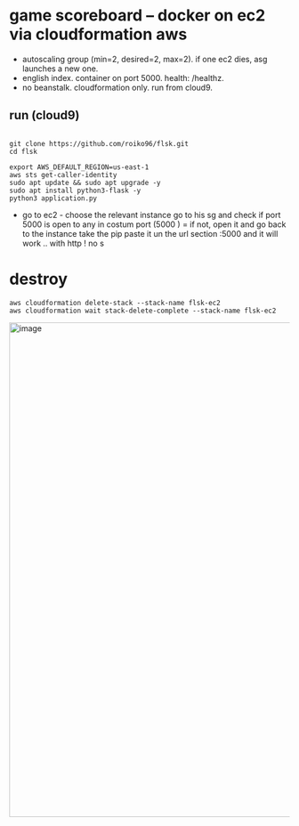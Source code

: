 # game scoreboard – docker on ec2 via cloudformation aws

- autoscaling group (min=2, desired=2, max=2). if one ec2 dies, asg launches a new one.
- english index. container on port 5000. health: /healthz.
- no beanstalk. cloudformation only. run from cloud9.

## run (cloud9)
```

git clone https://github.com/roiko96/flsk.git
cd flsk

export AWS_DEFAULT_REGION=us-east-1
aws sts get-caller-identity
sudo apt update && sudo apt upgrade -y
sudo apt install python3-flask -y
python3 application.py
```
* go to ec2 - choose the relevant instance go to his sg and check if port 5000 is open to any in costum port (5000 ) = if not, open it and go back to the instance take the pip paste it un the url section :5000 and it will work .. with http ! no s 
# destroy 
```
aws cloudformation delete-stack --stack-name flsk-ec2
aws cloudformation wait stack-delete-complete --stack-name flsk-ec2
```
<img width="1901" height="889" alt="image" src="https://github.com/user-attachments/assets/fce14a33-4e87-441a-9d32-1604b0d3cd35" />
